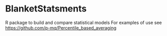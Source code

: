 # BlanketStatsments
R package to build and compare statistical models
For examples of use see https://github.com/p-mq/Percentile_based_averaging
